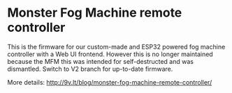 # Monster Fog Machine remote controller

This is the firmware for our custom-made and ESP32 powered fog machine controller with a Web UI frontend. However this is no longer maintained because the MFM this was intended for self-destructed and was dismantled. Switch to V2 branch for up-to-date firmware.

More details: http://9v.lt/blog/monster-fog-machine-remote-controller/
